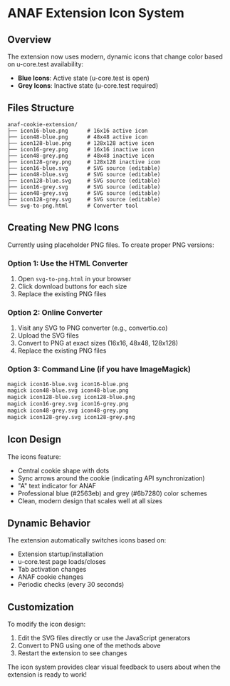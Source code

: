 # ANAF Extension Icon System

## Overview
The extension now uses modern, dynamic icons that change color based on u-core.test availability:
- **Blue Icons**: Active state (u-core.test is open)
- **Grey Icons**: Inactive state (u-core.test required)

## Files Structure
```
anaf-cookie-extension/
├── icon16-blue.png      # 16x16 active icon
├── icon48-blue.png      # 48x48 active icon  
├── icon128-blue.png     # 128x128 active icon
├── icon16-grey.png      # 16x16 inactive icon
├── icon48-grey.png      # 48x48 inactive icon
├── icon128-grey.png     # 128x128 inactive icon
├── icon16-blue.svg      # SVG source (editable)
├── icon48-blue.svg      # SVG source (editable)
├── icon128-blue.svg     # SVG source (editable)
├── icon16-grey.svg      # SVG source (editable)
├── icon48-grey.svg      # SVG source (editable)
├── icon128-grey.svg     # SVG source (editable)
└── svg-to-png.html      # Converter tool
```

## Creating New PNG Icons
Currently using placeholder PNG files. To create proper PNG versions:

### Option 1: Use the HTML Converter
1. Open `svg-to-png.html` in your browser
2. Click download buttons for each size
3. Replace the existing PNG files

### Option 2: Online Converter
1. Visit any SVG to PNG converter (e.g., convertio.co)
2. Upload the SVG files
3. Convert to PNG at exact sizes (16x16, 48x48, 128x128)
4. Replace the existing PNG files

### Option 3: Command Line (if you have ImageMagick)
```bash
magick icon16-blue.svg icon16-blue.png
magick icon48-blue.svg icon48-blue.png
magick icon128-blue.svg icon128-blue.png
magick icon16-grey.svg icon16-grey.png
magick icon48-grey.svg icon48-grey.png
magick icon128-grey.svg icon128-grey.png
```

## Icon Design
The icons feature:
- Central cookie shape with dots
- Sync arrows around the cookie (indicating API synchronization)
- "A" text indicator for ANAF
- Professional blue (#2563eb) and grey (#6b7280) color schemes
- Clean, modern design that scales well at all sizes

## Dynamic Behavior
The extension automatically switches icons based on:
- Extension startup/installation
- u-core.test page loads/closes
- Tab activation changes
- ANAF cookie changes
- Periodic checks (every 30 seconds)

## Customization
To modify the icon design:
1. Edit the SVG files directly or use the JavaScript generators
2. Convert to PNG using one of the methods above
3. Restart the extension to see changes

The icon system provides clear visual feedback to users about when the extension is ready to work!